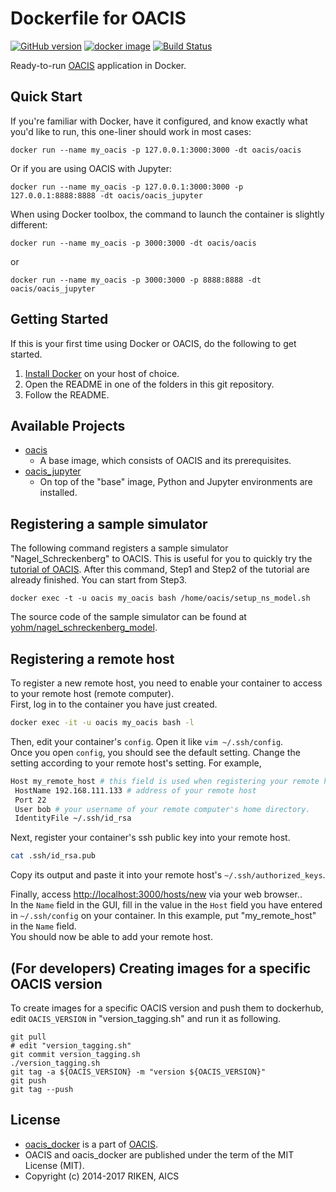 # Dockerfile for OACIS

[![GitHub version](https://badge.fury.io/gh/crest-cassia%2Foacis_docker.svg)](https://badge.fury.io/gh/crest-cassia%2Foacis_docker)
[![docker image](http://img.shields.io/badge/docker_image-ready-brightgreen.svg)](https://registry.hub.docker.com/r/oacis/oacis/)
[![Build Status](https://travis-ci.org/crest-cassia/oacis_docker.svg?branch=develop)](https://travis-ci.org/crest-cassia/oacis_docker)

Ready-to-run [OACIS](https://github.com/crest-cassia/oacis) application in Docker.

## Quick Start

If you're familiar with Docker, have it configured, and know exactly what you'd like to run, this one-liner should work in most cases:

```
docker run --name my_oacis -p 127.0.0.1:3000:3000 -dt oacis/oacis
```

Or if you are using OACIS with Jupyter:

```
docker run --name my_oacis -p 127.0.0.1:3000:3000 -p 127.0.0.1:8888:8888 -dt oacis/oacis_jupyter
```

When using Docker toolbox, the command to launch the container is slightly different:

```
docker run --name my_oacis -p 3000:3000 -dt oacis/oacis
```

or

```
docker run --name my_oacis -p 3000:3000 -p 8888:8888 -dt oacis/oacis_jupyter
```


## Getting Started

If this is your first time using Docker or OACIS, do the following to get started.

1. [Install Docker](https://docs.docker.com/installation/) on your host of choice.
2. Open the README in one of the folders in this git repository.
3. Follow the README.

## Available Projects

- [oacis](oacis)
    - A base image, which consists of OACIS and its prerequisites.
- [oacis\_jupyter](oacis_jupyter)
    - On top of the "base" image, Python and Jupyter environments are installed.

## Registering a sample simulator

The following command registers a sample simulator "Nagel_Schreckenberg" to OACIS.
This is useful for you to quickly try the [tutorial of OACIS](http://crest-cassia.github.io/oacis/en/tutorial.html).
After this command, Step1 and Step2 of the tutorial are already finished. You can start from Step3.

```
docker exec -t -u oacis my_oacis bash /home/oacis/setup_ns_model.sh
```

The source code of the sample simulator can be found at [yohm/nagel_schreckenberg_model](https://github.com/yohm/nagel_schreckenberg_model).

## Registering a remote host  

To register a new remote host, you need to enable your container to access to your remote host (remote computer).  
First, log in to the container you have just created.    

```sh
docker exec -it -u oacis my_oacis bash -l
```

Then, edit your container's `config`. Open it like `vim ~/.ssh/config`.  
Once you open `config`, you should see the default setting. Change the setting according to your remote host's setting. For example,  
```sh
Host my_remote_host # this field is used when registering your remote host later 
 HostName 192.168.111.133 # address of your remote host
 Port 22
 User bob # your username of your remote computer's home directory.  
 IdentityFile ~/.ssh/id_rsa
```

Next, register your container's ssh public key into your remote host.  
```sh
cat .ssh/id_rsa.pub
```
Copy its output and paste it into your remote host's `~/.ssh/authorized_keys`.  


Finally, access [http://localhost:3000/hosts/new](http://localhost:3000/hosts/new) via your web browser..  
In the `Name` field in the GUI, fill in the value in the `Host` field you have entered in `~/.ssh/config` on your container. In this example, put "my_remote_host" in the `Name` field.  
You should now be able to add your remote host.  


## (For developers) Creating images for a specific OACIS version

To create images for a specific OACIS version and push them to dockerhub, edit `OACIS_VERSION` in "version_tagging.sh" and run it as following.

```
git pull
# edit "version_tagging.sh"
git commit version_tagging.sh
./version_tagging.sh
git tag -a ${OACIS_VERSION} -m "version ${OACIS_VERSION}"
git push
git tag --push
```

## License

- [oacis_docker](https://github.com/crest-cassia/oacis_docker) is a part of [OACIS](https://github.com/crest-cassia/oacis).
- OACIS and oacis_docker are published under the term of the MIT License (MIT).
- Copyright (c) 2014-2017 RIKEN, AICS

